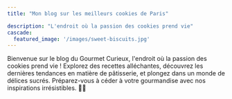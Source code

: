 ```yaml
---
title: "Mon blog sur les meilleurs cookies de Paris"

description: "L'endroit où la passion des cookies prend vie"
cascade:
  featured_image: '/images/sweet-biscuits.jpg'
---
```


Bienvenue sur le blog du Gourmet Curieux, l'endroit où la passion des cookies prend vie ! Explorez des recettes alléchantes, découvrez les dernières tendances en matière de pâtisserie, et plongez dans un monde de délices sucrés. Préparez-vous à céder à votre gourmandise avec nos inspirations irrésistibles. 🍪✨
